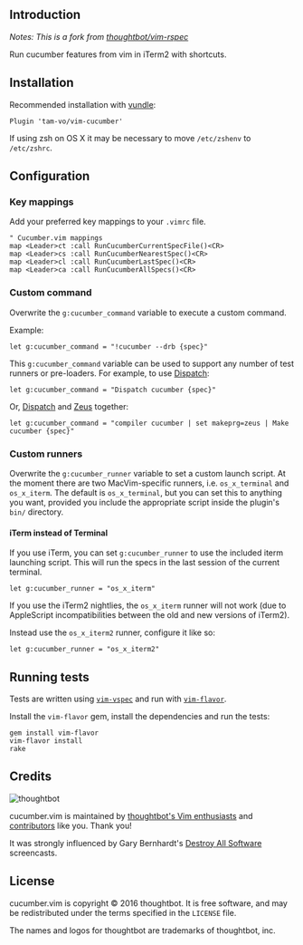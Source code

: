 ## Introduction

_Notes: This is a fork from [thoughtbot/vim-rspec](https://github.com/thoughtbot/vim-rspec)_

Run cucumber features from vim in iTerm2 with shortcuts.

## Installation

Recommended installation with [vundle](https://github.com/gmarik/vundle):

```vim
Plugin 'tam-vo/vim-cucumber'
```

If using zsh on OS X it may be necessary to move `/etc/zshenv` to `/etc/zshrc`.

## Configuration

### Key mappings

Add your preferred key mappings to your `.vimrc` file.

```vim
" Cucumber.vim mappings
map <Leader>ct :call RunCucumberCurrentSpecFile()<CR>
map <Leader>cs :call RunCucumberNearestSpec()<CR>
map <Leader>cl :call RunCucumberLastSpec()<CR>
map <Leader>ca :call RunCucumberAllSpecs()<CR>
```

### Custom command

Overwrite the `g:cucumber_command` variable to execute a custom command.

Example:

```vim
let g:cucumber_command = "!cucumber --drb {spec}"
```

This `g:cucumber_command` variable can be used to support any number of test
runners or pre-loaders. For example, to use
[Dispatch](https://github.com/tpope/vim-dispatch):

```vim
let g:cucumber_command = "Dispatch cucumber {spec}"
```
Or, [Dispatch](https://github.com/tpope/vim-dispatch) and
[Zeus](https://github.com/burke/zeus) together:

```vim
let g:cucumber_command = "compiler cucumber | set makeprg=zeus | Make cucumber {spec}"
```

### Custom runners

Overwrite the `g:cucumber_runner` variable to set a custom launch script. At the
moment there are two MacVim-specific runners, i.e. `os_x_terminal` and
`os_x_iterm`. The default is `os_x_terminal`, but you can set this to anything
you want, provided you include the appropriate script inside the plugin's
`bin/` directory.

#### iTerm instead of Terminal

If you use iTerm, you can set `g:cucumber_runner` to use the included iterm
launching script. This will run the specs in the last session of the current
terminal.

```vim
let g:cucumber_runner = "os_x_iterm"
```

If you use the iTerm2 nightlies, the `os_x_iterm` runner will not work
(due to AppleScript incompatibilities between the old and new versions of iTerm2).

Instead use the `os_x_iterm2` runner, configure it like so:

```vim
let g:cucumber_runner = "os_x_iterm2"
```

## Running tests

Tests are written using [`vim-vspec`](https://github.com/kana/vim-vspec)
and run with [`vim-flavor`](https://github.com/kana/vim-flavor).

Install the `vim-flavor` gem, install the dependencies and run the tests:

```
gem install vim-flavor
vim-flavor install
rake
```

Credits
-------

![thoughtbot](https://thoughtbot.com/logo.png)

cucumber.vim is maintained by [thoughtbot's Vim enthusiasts](https://thoughtbot.com/upcase/vim)
and [contributors](https://github.com/thoughtbot/vim-cucumber/graphs/contributors)
like you. Thank you!

It was strongly influenced by Gary Bernhardt's [Destroy All
Software](https://www.destroyallsoftware.com/screencasts) screencasts.

## License

cucumber.vim is copyright © 2016 thoughtbot. It is free software, and may be
redistributed under the terms specified in the `LICENSE` file.

The names and logos for thoughtbot are trademarks of thoughtbot, inc.
